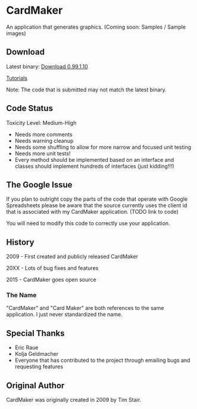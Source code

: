 # CardMaker

An application that generates graphics. (Coming soon: Samples / Sample images)

## Download

Latest binary: [Download 0.99.1.10](https://www.nhmk.com/applications/CardMaker_0.99.1.10.zip)

[Tutorials](https://www.nhmk.com/cardmakertutorials/)

Note: The code that is submitted may not match the latest binary.

## Code Status

Toxicity Level: Medium-High
 * Needs more comments
 * Needs warning cleanup
 * Needs some shuffling to allow for more narrow and focused unit testing
 * Needs more unit tests!
 * Every method should be implemented based on an interface and classes should implement hundreds of interfaces (just kidding!!!)

## The Google Issue

If you plan to outright copy the parts of the code that operate with Google Spreadsheets please be aware that the source
currently uses the client id that is associated with my CardMaker application. (TODO link to code)

You will need to modify this code to correctly use your application.

## History

2009 - First created and publicly released CardMaker

20XX - Lots of bug fixes and features

2015 - CardMaker goes open source

### The Name

"CardMaker" and "Card Maker" are both references to the same application. I just never standardized the name.

## Special Thanks

* Eric Raue
* Kolja Geldmacher
* Everyone that has contributed to the project through emailing bugs and requesting features

## Original Author

CardMaker was originally created in 2009 by Tim Stair.
